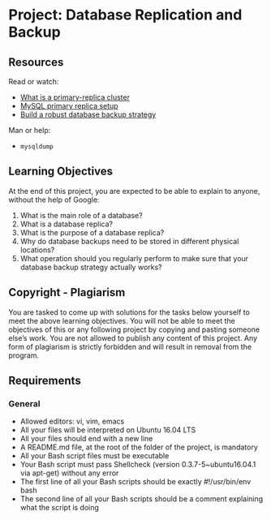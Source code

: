 # Project: Database Replication and Backup

## Resources
Read or watch:

- [What is a primary-replica cluster](https://en.wikipedia.org/wiki/Multi-master_replication#Primary–replica_(master-slave)_replication)
- [MySQL primary replica setup](https://dev.mysql.com/doc/refman/8.0/en/replication.html)
- [Build a robust database backup strategy](https://dev.mysql.com/doc/refman/8.0/en/backup-strategy-summary.html)

Man or help:

- `mysqldump`

## Learning Objectives
At the end of this project, you are expected to be able to explain to anyone, without the help of Google:

1. What is the main role of a database?
2. What is a database replica?
3. What is the purpose of a database replica?
4. Why do database backups need to be stored in different physical locations?
5. What operation should you regularly perform to make sure that your database backup strategy actually works?

## Copyright - Plagiarism
You are tasked to come up with solutions for the tasks below yourself to meet the above learning objectives.
You will not be able to meet the objectives of this or any following project by copying and pasting someone else’s work.
You are not allowed to publish any content of this project.
Any form of plagiarism is strictly forbidden and will result in removal from the program.

## Requirements
### General
- Allowed editors: vi, vim, emacs
- All your files will be interpreted on Ubuntu 16.04 LTS
- All your files should end with a new line
- A README.md file, at the root of the folder of the project, is mandatory
- All your Bash script files must be executable
- Your Bash script must pass Shellcheck (version 0.3.7-5~ubuntu16.04.1 via apt-get) without any error
- The first line of all your Bash scripts should be exactly #!/usr/bin/env bash
- The second line of all your Bash scripts should be a comment explaining what the script is doing

